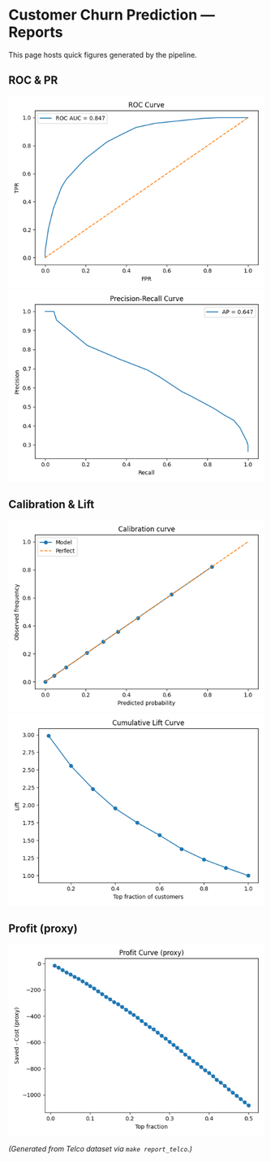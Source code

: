 # Customer Churn Prediction — Reports

This page hosts quick figures generated by the pipeline.

## ROC & PR
![ROC](roc_curve.png)
![PR](pr_curve.png)

## Calibration & Lift
![Calibration](calibration_curve.png)
![Lift](lift_curve.png)

## Profit (proxy)
![Profit](profit_curve.png)

*(Generated from Telco dataset via `make report_telco`.)*
